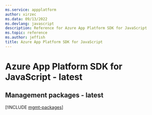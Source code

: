 ```yaml
---
ms.service: appplatform
author: xirzec
ms.data: 09/13/2022
ms.devlang: javascript
description: Reference for Azure App Platform SDK for JavaScript
ms.topic: reference
ms.author: jeffish
title: Azure App Platform SDK for JavaScript
---
```

# Azure App Platform SDK for JavaScript - latest

## Management packages - latest
[!INCLUDE [mgmt-packages](app-platform-mgmt-index.md)]